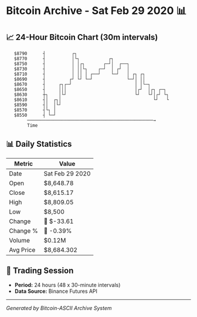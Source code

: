 # Bitcoin Archive - Sat Feb 29 2020 📊

## 📈 24-Hour Bitcoin Chart (30m intervals)

```
   $8790      ┤          ┌┐                                    
   $8770      ┤          │└┐           ┌┐                      
   $8750      ┤          │ │┌┐       ┌─┘│  ┌──┐                
   $8730      ┤          │ ││└┐    ┌─┘  │ ┌┘  │                
   $8710      ┤          │ ││ │ ┌──┘    └─┘   │ ┌┐ ┌┐          
   $8690      ┤         ┌┘ └┘ └─┘             └─┘│ ││          
   $8670      ┤     ┌┐┌─┘                        │ │└─┐        
   $8650      ┤     │││                          │┌┘  │┌┐ ┌─┐  
   $8630      ┼┐    │└┘                          └┘   └┘│┌┘ └┐ 
   $8610      ┤│  ┌┐│                                   └┘   └ 
   $8590      ┤│  │└┘                                          
   $8570      ┤└┐ │                                            
   $8550      ┤ └─┘                                            
        ────────────────────────────────────────────────→
        Time
```

## 📊 Daily Statistics

| Metric | Value |
|--------|-------|
| Date | Sat Feb 29 2020 |
| Open | $8,648.78 |
| Close | $8,615.17 |
| High | $8,809.05 |
| Low | $8,500 |
| Change | 🔴 $-33.61 |
| Change % | 🔴 -0.39% |
| Volume | $0.12M |
| Avg Price | $8,684.302 |

## 📅 Trading Session

- **Period:** 24 hours (48 x 30-minute intervals)
- **Data Source:** Binance Futures API

---
*Generated by Bitcoin-ASCII Archive System*
